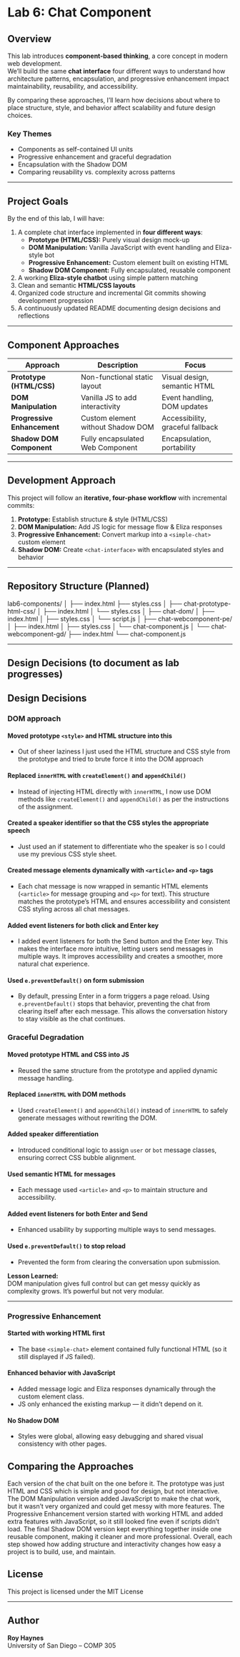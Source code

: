 # Lab 6: Chat Component

## Overview
This lab introduces **component-based thinking**, a core concept in modern web development.  
We’ll build the same **chat interface** four different ways to understand how architecture patterns, encapsulation, and progressive enhancement impact maintainability, reusability, and accessibility.

By comparing these approaches, I’ll learn how decisions about where to place structure, style, and behavior affect scalability and future design choices.

### Key Themes
- Components as self-contained UI units
- Progressive enhancement and graceful degradation
- Encapsulation with the Shadow DOM
- Comparing reusability vs. complexity across patterns

---

## Project Goals
By the end of this lab, I will have:
1. A complete chat interface implemented in **four different ways**:
    - **Prototype (HTML/CSS):** Purely visual design mock-up
    - **DOM Manipulation:** Vanilla JavaScript with event handling and Eliza-style bot
    - **Progressive Enhancement:** Custom element built on existing HTML
    - **Shadow DOM Component:** Fully encapsulated, reusable component
2. A working **Eliza-style chatbot** using simple pattern matching
3. Clean and semantic **HTML/CSS layouts**
4. Organized code structure and incremental Git commits showing development progression
5. A continuously updated README documenting design decisions and reflections

---

## Component Approaches

| Approach | Description | Focus |
|-----------|--------------|-------|
| **Prototype (HTML/CSS)** | Non-functional static layout | Visual design, semantic HTML |
| **DOM Manipulation** | Vanilla JS to add interactivity | Event handling, DOM updates |
| **Progressive Enhancement** | Custom element without Shadow DOM | Accessibility, graceful fallback |
| **Shadow DOM Component** | Fully encapsulated Web Component | Encapsulation, portability |

---

## Development Approach
This project will follow an **iterative, four-phase workflow** with incremental commits:
1. **Prototype:** Establish structure & style (HTML/CSS)
2. **DOM Manipulation:** Add JS logic for message flow & Eliza responses
3. **Progressive Enhancement:** Convert markup into a `<simple-chat>` custom element
4. **Shadow DOM:** Create `<chat-interface>` with encapsulated styles and behavior

---

## Repository Structure (Planned)
lab6-components/
│
├── index.html
├── styles.css
│
├── chat-prototype-html-css/
│   ├── index.html
│   └── styles.css
│
├── chat-dom/
│   ├── index.html
│   ├── styles.css
│   └── script.js
│
├── chat-webcomponent-pe/
│   ├── index.html
│   ├── styles.css
│   └── chat-component.js
│
└── chat-webcomponent-gd/
├── index.html
└── chat-component.js

---

## Design Decisions (to document as lab progresses)

## Design Decisions
### DOM approach
#### Moved prototype `<style>` and HTML structure into this
* Out of sheer laziness I just used the HTML structure and CSS style from the prototype and tried to brute force it into the DOM approach

#### Replaced `innerHTML` with `createElement()` and `appendChild()`
* Instead of injecting HTML directly with `innerHTML`, I now use DOM methods like `createElement()` and `appendChild()` as per the instructions
of the assignment.

#### Created a speaker identifier so that the CSS styles the appropriate speech
* Just used an if statement to differentiate who the speaker is so I could use my previous
CSS style sheet.

#### Created message elements dynamically with `<article>` and `<p>` tags
* Each chat message is now wrapped in semantic HTML elements (`<article>` for message grouping and `<p>` for text).
This structure matches the prototype’s HTML and ensures accessibility and consistent CSS styling across all chat messages.

#### Added event listeners for both click and Enter key
* I added event listeners for both the Send button and the Enter key. This makes the interface more intuitive, letting users send
messages in multiple ways. It improves accessibility and creates a smoother, more natural chat experience.

#### Used `e.preventDefault()` on form submission
* By default, pressing Enter in a form triggers a page reload. Using `e.preventDefault()` stops that behavior, 
preventing the chat from clearing itself after each message. This allows the conversation history to stay visible as the chat continues.

### Graceful Degradation 
#### Moved prototype HTML and CSS into JS
- Reused the same structure from the prototype and applied dynamic message handling.

#### Replaced `innerHTML` with DOM methods
- Used `createElement()` and `appendChild()` instead of `innerHTML` to safely generate messages without rewriting the DOM.

#### Added speaker differentiation
- Introduced conditional logic to assign `user` or `bot` message classes, ensuring correct CSS bubble alignment.

#### Used semantic HTML for messages
- Each message used `<article>` and `<p>` to maintain structure and accessibility.

#### Added event listeners for both Enter and Send
- Enhanced usability by supporting multiple ways to send messages.

#### Used `e.preventDefault()` to stop reload
- Prevented the form from clearing the conversation upon submission.

**Lesson Learned:**  
DOM manipulation gives full control but can get messy quickly as complexity grows. It’s powerful but not very modular.

---

### Progressive Enhancement
#### Started with working HTML first
- The base `<simple-chat>` element contained fully functional HTML (so it still displayed if JS failed).

#### Enhanced behavior with JavaScript
- Added message logic and Eliza responses dynamically through the custom element class.
- JS only enhanced the existing markup — it didn’t depend on it.

#### No Shadow DOM
- Styles were global, allowing easy debugging and shared visual consistency with other pages.


## Comparing the Approaches 
Each version of the chat built on the one before it. The prototype was just HTML and CSS which is simple and good for design, 
but not interactive. The DOM Manipulation version added JavaScript to make the chat work, but it wasn’t very organized 
and could get messy with more features. The Progressive Enhancement version started with working HTML and added extra 
features with JavaScript, so it still looked fine even if scripts didn’t load. The final Shadow DOM version kept everything 
together inside one reusable component, making it cleaner and more professional. Overall, each step showed how adding 
structure and interactivity changes how easy a project is to build, use, and maintain.

## License
This project is licensed under the MIT License 

---

## Author
**Roy Haynes**  
University of San Diego – COMP 305

